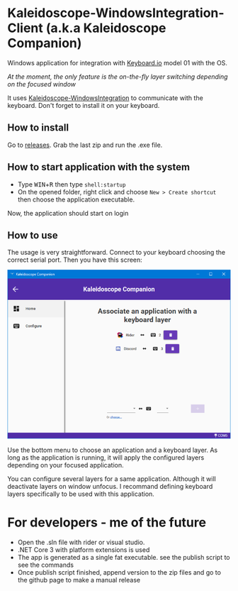 ﻿# Kaleidoscope-WindowsIntegration-Client (a.k.a Kaleidoscope Companion)

Windows application for integration with [Keyboard.io](https://keyboard.io) model 01 with the OS.

*At the moment, the only feature is the on-the-fly layer switching depending on the focused window*

It uses [Kaleidoscope-WindowsIntegration](https://github.com/Nimamoh/Kaleidoscope-WindowsIntegration) to communicate with the keyboard. Don't forget to install it on your keyboard.

## How to install

Go to [releases](https://github.com/Nimamoh/Kaleidoscope-WindowsIntegration-Client/releases). Grab the last zip and run the .exe file.

## How to start application with the system

- Type <kbd>WIN</kbd>+<kbd>R</kbd> then type `shell:startup`
- On the opened folder, right click and choose `New > Create shortcut` then choose the application executable.

Now, the application should start on login

## How to use

The usage is very straightforward. Connect to your keyboard choosing the correct serial port. Then you have this screen:

![alt Application - layer screen](./mappings.png)


Use the bottom menu to choose an application and a keyboard layer. 
As long as the application is running, it will apply the configured layers depending on your focused application.

You can configure several layers for a same application. Although it will deactivate layers on window unfocus. I recommand defining keyboard layers specifically to be used with this application. 


# For developers - me of the future

- Open the .sln file with rider or visual studio.
- .NET Core 3 with platform extensions is used
- The app is generated as a single fat executable. see the publish script to see the commands
- Once publish script finished, append version to the zip files and go to the github page to make a manual release